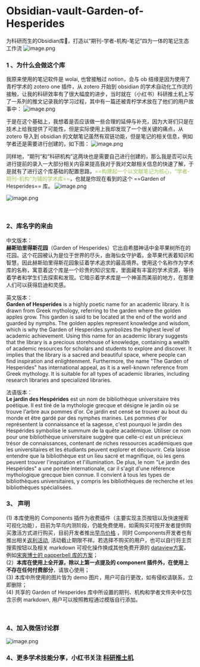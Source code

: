 # Obsidian-vault-Garden-of-Hesperides
为科研而生的Obsidian库🎉，打造以“期刊-学者-机构-笔记”四为一体的笔记生态工作流
![image.png](https://klausepicgo.oss-cn-hangzhou.aliyuncs.com/img/202405192138022.png)
### 1 、为什么会做这个库
我原来使用的笔记软件是 wolai, 也曾接触过 notion，会与 ob 结缘是因为使用了青柠学术的 zotero one 插件，从 zotero 开始到 obsidian 的学术自动化工作流的接触，让我的科研效率有了很大幅度的进步，当时就在（小红书）科研推土机上写了一系列的推文记录我的学习过程，其中有一篇还被青柠学术放在了他们的用户故事中：
![image.png](https://klausepicgo.oss-cn-hangzhou.aliyuncs.com/img/202405192036804.png)


于是在这个基础上，我想着是否应该做一些合理的延伸与补充，因为大哥们只是在技术上给我提供了可能性，但是实际使用上我却发现了一个很关键的痛点，从 zotero 导入到 obsidian 的文献笔记虽然有双链功能，但是笔记的相关信息，例如学者还是需要进行创建的，如下图：
![image.png](https://klausepicgo.oss-cn-hangzhou.aliyuncs.com/img/202405190237654.png)


同样地，“期刊“和“科研机构”这两块也是需要自己进行创建的，那么我是否可以先进行提前的录入一大部分相关内容来提高我对于我对文献相关信息的快速了解，于是就有了进行这个库基础的配置思路，<font color="#9bbb59">==构建起一个以文献笔记为核心，“学者-期刊-机构“为辅的学术库==</font>，也就是你现在看到的这个 ==Garden of Hesperides== 库。
![image.png](https://klausepicgo.oss-cn-hangzhou.aliyuncs.com/img/202405190246168.png)

![image.png](https://klausepicgo.oss-cn-hangzhou.aliyuncs.com/img/202405191558301.png)

<br />

### 2、库名字的来由
中文版本：<br />
**赫斯珀里得斯花园**（Garden of Hesperides）它出自希腊神话中金苹果树所在的花园。这个花园被认为是位于世界的尽头，由海仙女守护着。金苹果代表着知识和智慧，因此赫斯珀里得斯花园象征着学术追求的最高境界。使用这个名称作为学术库的名称，寓意着这个库是一个珍贵的知识宝库，里面藏有丰富的学术资源，等待着学者和学生们去探索和发现。它暗示着学术库是一个神圣而美丽的地方，在那里人们可以获得启迪和灵感。

英文版本：<br />
**Garden of Hesperides** is a highly poetic name for an academic library. It is drawn from Greek mythology, referring to the garden where the golden apples grow. This garden is said to be located at the end of the world and guarded by nymphs. The golden apples represent knowledge and wisdom, which is why the Garden of Hesperides symbolizes the highest level of academic achievement. Using this name for an academic library suggests that the library is a precious storehouse of knowledge, containing a wealth of academic resources for scholars and students to explore and discover. It implies that the library is a sacred and beautiful space, where people can find inspiration and enlightenment. Furthermore, the name "The Garden of Hesperides" has international appeal, as it is a well-known reference from Greek mythology. It is suitable for all types of academic libraries, including research libraries and specialized libraries.

法语版本：<br />
**Le jardin des Hespérides**  est un nom de bibliothèque universitaire très poétique. Il est tiré de la mythologie grecque et désigne le jardin où se trouve l'arbre aux pommes d'or. Ce jardin est censé se trouver au bout du monde et être gardé par des nymphes marines. Les pommes d'or représentent la connaissance et la sagesse, c'est pourquoi le jardin des Hespérides symbolise le summum de la quête académique. Utiliser ce nom pour une bibliothèque universitaire suggère que celle-ci est un précieux trésor de connaissances, contenant de riches ressources académiques que les universitaires et les étudiants peuvent explorer et découvrir. Cela laisse entendre que la bibliothèque est un lieu sacré et magnifique, où les gens peuvent trouver l'inspiration et l'illumination. De plus, le nom "Le jardin des Hespérides" a une portée internationale, car il s'agit d'une référence mythologique grecque bien connue. Il convient à tous les types de bibliothèques universitaires, y compris les bibliothèques de recherche et les bibliothèques spécialisées.

### 3、 声明
(1) 本库使用的 Components 插件为收费插件（主要实现主页按钮以及快速搜索可视化功能），目前为早鸟内测阶段，仍能免费使用，如需购买可按开发者提供购买激活方式进行购买，目前开发者推出[早鸟价格](https://wxycbt0cjk.feishu.cn/docx/QigvddUTloAUf9xTRX5capy3nwG) ，同时 Components开发者也有推出相关[返利活动](https://wxycbt0cjk.feishu.cn/docx/TaySdtCqhox3ECxIj9ecWfminSb), 活动截止期限不祥。若选择不购买的用户，也可以自行将主页搜索按钮以及相关 markdown 可视化操作换成其他免费开源的 [dataview方案](https://zhuanlan.zhihu.com/p/409253101)，例如[宋爽博士的 papperbell 库的方案](https://github.com/SongshGeo/Obsidian-PaperBell)；<br />
(2）**本库在使用上全开源，除以上第一点提及的 component 插件外，在使用上不存在任何付费部分**，请放心使用；<br />
(3) 本库中所使用的图片皆为 demo 图片，用户可自行更改，如有侵权请联系，立即删除；<br />
(4) 共享的 Garden of Hesperides 库中所设置的期刊、机构和学者文件夹中仅包含示例 markdown, 用户可以按照教程通过模版自行添加。

<br />

### 4、加入微信讨论群
![image.png](https://klausepicgo.oss-cn-hangzhou.aliyuncs.com/img/202405210111539.png)

### 4、更多学术技能分享，小红书关注 [科研推土机](https://www.xiaohongshu.com/user/profile/5eb1007c000000000100613d)




